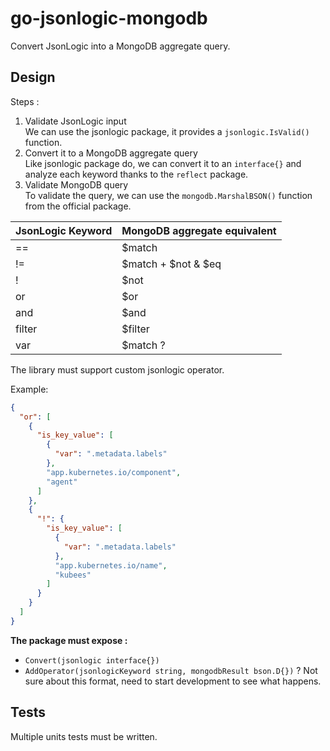 # go-jsonlogic-mongodb

Convert JsonLogic into a MongoDB aggregate query.

## Design

Steps :
1. Validate JsonLogic input  
   We can use the jsonlogic package, it provides a `jsonlogic.IsValid()` function.
2. Convert it to a MongoDB aggregate query  
   Like jsonlogic package do, we can convert it to an `interface{}` and analyze each keyword thanks to the `reflect` package.
3. Validate MongoDB query  
   To validate the query, we can use the `mongodb.MarshalBSON()` function from the official package.

| JsonLogic Keyword | MongoDB aggregate equivalent |
| ----------------- | ---------------------------- |
| ==                | $match                       |
| !=                | $match + $not & $eq          |
| !                 | $not                         |
| or                | $or                          |
| and               | $and                         |
| filter            | $filter                      |
| var               | $match ?                     |

The library must support custom jsonlogic operator.

Example: 
```json
{
  "or": [
    {
      "is_key_value": [
        {
          "var": ".metadata.labels"
        },
        "app.kubernetes.io/component",
        "agent"
      ]
    },
    {
      "!": {
        "is_key_value": [
          {
            "var": ".metadata.labels"
          },
          "app.kubernetes.io/name",
          "kubees"
        ]
      }
    }
  ]
}
```

**The package must expose :**
- `Convert(jsonlogic interface{})`
- `AddOperator(jsonlogicKeyword string, mongodbResult bson.D{})` ? Not sure about this format, need to start development to see what happens.

## Tests

Multiple units tests must be written.